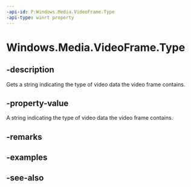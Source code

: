 ```yaml
---
-api-id: P:Windows.Media.VideoFrame.Type
-api-type: winrt property
---
```


<!-- Property syntax
public string Type { get; }
-->

# Windows.Media.VideoFrame.Type

## -description
Gets a string indicating the type of video data the video frame contains.

## -property-value
A string indicating the type of video data the video frame contains.

## -remarks

## -examples

## -see-also
